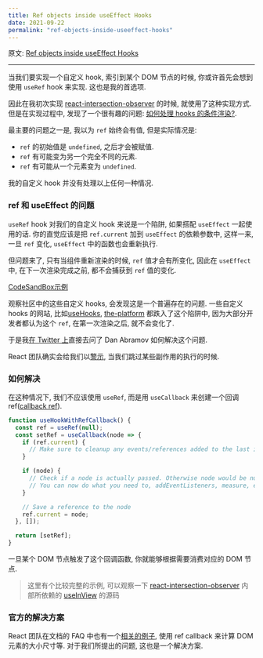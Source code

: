 ```yaml
---
title: Ref objects inside useEffect Hooks
date: 2021-09-22
permalink: "ref-objects-inside-useeffect-hooks"
---
```


原文: [Ref objects inside useEffect Hooks](https://medium.com/@teh_builder/ref-objects-inside-useeffect-hooks-eb7c15198780)

---

当我们要实现一个自定义 hook, 索引到某个 DOM 节点的时候, 你或许首先会想到使用 `useRef` hook 来实现. 这也是我的首选项.

因此在我初次实现 [react-intersection-observer](https://github.com/thebuilder/react-intersection-observer) 的时候, 就使用了这种实现方式. 但是在实现过程中, 发现了一个很有趣的问题: [如何处理 hooks 的条件渲染?](https://github.com/thebuilder/react-intersection-observer/issues/162).

最主要的问题之一是, 我以为 `ref` 始终会有值, 但是实际情况是:

- `ref` 的初始值是 `undefined`, 之后才会被赋值.
- `ref` 有可能变为另一个完全不同的元素.
- `ref` 有可能从一个元素变为 `undefined`.

我的自定义 hook 并没有处理以上任何一种情况.

### ref 和 useEffect 的问题

`useRef` hook 对我们的自定义 hook 来说是一个陷阱, 如果搭配 `useEffect` 一起使用的话. 你的直觉应该是把 `ref.current` 加到 `useEffect` 的依赖参数中, 这样一来, 一旦 `ref` 变化, `useEffect` 中的函数也会重新执行.

但问题来了, 只有当组件重新渲染的时候, `ref`	值才会有所变化, 因此在 `useEffect` 中, 在下一次渲染完成之前, 都不会捕获到 `ref` 值的变化.

[CodeSandBox示例](https://codesandbox.io/s/01m0ok09rv?from-embed)

观察社区中的这些自定义 hooks, 会发现这是一个普遍存在的问题. 一些自定义 hooks 的网站, 比如[useHooks](https://usehooks.com/), [the-platform](https://github.com/jaredpalmer/the-platform) 都跌入了这个陷阱中, 因为大部分开发者都认为这个 `ref`, 在第一次渲染之后, 就不会变化了.

于是我[在 Twitter 上](https://twitter.com/teh_builder/status/1093497029693763584?ref_src=twsrc%5Etfw%7Ctwcamp%5Etweetembed%7Ctwterm%5E1093497348913803265%7Ctwgr%5E%7Ctwcon%5Es2_&ref_url=https%3A%2F%2Fcdn.embedly.com%2Fwidgets%2Fmedia.html%3Ftype%3Dtext2Fhtmlkey%3Da19fcc184b9711e1b4764040d3dc5c07schema%3Dtwitterurl%3Dhttps3A%2F%2Ftwitter.com%2Fdan_abramov%2Fstatus%2F1093497348913803265image%3Dhttps3A%2F%2Fi.embed.ly%2F1%2Fimage3Furl3Dhttps253A252F252Fpbs.twimg.com252Fprofile_images252F906557353549598720252FoapgW_Fp_400x400.jpg26key3Da19fcc184b9711e1b4764040d3dc5c07)直接去问了 Dan Abramov 如何解决这个问题. 

React 团队确实会给我们以[警示](https://reactjs.org/docs/hooks-effect.html#explanation-why-effects-run-on-each-update), 当我们跳过某些副作用的执行的时候.

### 如何解决

在这种情况下, 我们不应该使用 `useRef`, 而是用 `useCallback` 来创建一个回调 ref([callback ref](https://reactjs.org/docs/refs-and-the-dom.html#callback-refs)).



```js
function useHookWithRefCallback() {
  const ref = useRef(null);
  const setRef = useCallback(node => {
    if (ref.current) {
      // Make sure to cleanup any events/references added to the last instance
    }

    if (node) {
      // Check if a node is actually passed. Otherwise node would be null.
      // You can now do what you need to, addEventListeners, measure, etc.
    }

    // Save a reference to the node
    ref.current = node;
  }, []);

  return [setRef];
}
```

一旦某个 DOM 节点触发了这个回调函数, 你就能够根据需要消费对应的 DOM 节点.

> 这里有个比较完整的示例, 可以观察一下 [react-intersection-observer](https://github.com/thebuilder/react-intersection-observer) 内部所依赖的 [useInView](https://github.com/thebuilder/react-intersection-observer/blob/master/src/useInView.tsx) 的源码

### 官方的解决方案

React 团队在文档的 FAQ 中也有一个[相关的例子](https://reactjs.org/docs/hooks-faq.html#how-can-i-measure-a-dom-node), 使用 ref callback 来计算 DOM 元素的大小尺寸等. 对于我们所提出的问题, 这也是一个解决方案.

